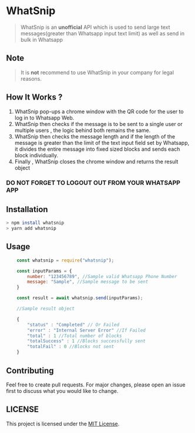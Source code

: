 # WhatSnip

> WhatSnip is an **unofficial** API which is used to send large text messages(greater than Whatsapp input text limit) as well as send in bulk in Whatsapp

## Note

> It is **not** recommend to use WhatSnip in your company for legal reasons.

## How It Works ?

1. WhatSnip pop-ups a chrome window with the QR code for the user to log in to Whatsapp Web.
2. WhatSnip then checks if the message is to be sent to a single user or multiple users , the logic behind both remains the same.
3. WhatSnip then checks the message length and if the length of the message is greater than the limit of the text input field set by Whatsapp, it divides the entire message into fixed sized blocks and sends each block individually.
4. Finally , WhatSnip closes the chrome window and returns the result object

### DO NOT FORGET TO LOGOUT OUT FROM YOUR WHATSAPP APP

## Installation

```bash
> npm install whatsnip
> yarn add whatsnip
```

## Usage

```javascript
    const whatsnip = require("whatsnip");

    const inputParams = {
        number: "123456789", //Sample valid Whatsapp Phone Number
        message: "Sample", //Sample message to be sent
    }

    const result = await whatsnip.send(inputParams);

    //Sample result object

    {
        "status" : "Completed" // Or Failed
        "error" : "Internal Server Error" //If Failed
        "total" : 1 //Total number of blocks
        "totalSuccess" : 1 //Blocks successfully sent
        "totalFail" : 0 //Blocks not sent
    }

```

## Contributing

Feel free to create pull requests. For major changes, please open an issue first to discuss what you would like to change.

## LICENSE

This project is licensed under the [MIT License](LICENSE).
